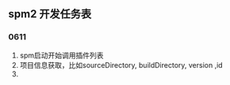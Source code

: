 ## spm2 开发任务表

### 0611
1. spm启动开始调用插件列表
2. 项目信息获取，比如sourceDirectory, buildDirectory, version ,id
3. 